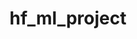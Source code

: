 ---
title: hf_ml_project
emoji: house
colorFrom: red
colorTo: blue
sdk: gradio
app_file: app.py
pinned: false
---